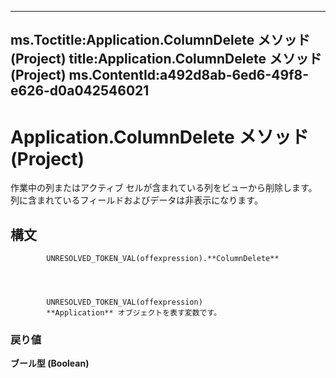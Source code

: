 

---
ms.Toctitle:Application.ColumnDelete メソッド (Project)
title:Application.ColumnDelete メソッド (Project)
ms.ContentId:a492d8ab-6ed6-49f8-e626-d0a042546021
---
# Application.ColumnDelete メソッド (Project)




作業中の列またはアクティブ セルが含まれている列をビューから削除します。列に含まれているフィールドおよびデータは非表示になります。

## 構文

            UNRESOLVED_TOKEN_VAL(offexpression).**ColumnDelete**




            UNRESOLVED_TOKEN_VAL(offexpression)
            **Application** オブジェクトを表す変数です。

### 戻り値
**ブール型 (Boolean)**






